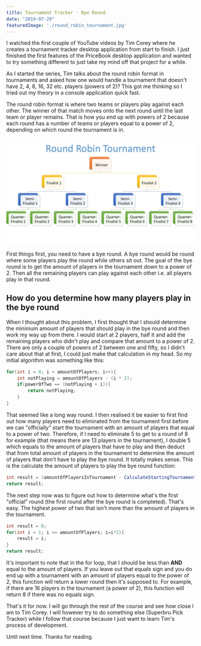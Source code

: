 ```yaml
---
title: Tournament Tracker - Bye Round
date: "2019-07-29"
featuredImage: './round_robin_tournament.jpg'
---
```


I watched the first couple of YouTube videos by Tim Corey where he creates a tournament tracker desktop application from start to finish. I just finished the first features of the PriceBook desktop application and wanted to try something different to just take my mind off that project for a while.

<!-- end -->

As I started the series, Tim talks about the round robin format in tournaments and asked how one would handle a tournament that doesn't have 2, 4, 8, 16, 32 etc. players (powers of 2)? This got me thinking so I tried out my theory in a console application quick fast.

The round robin format is where two teams or players play against each other. The winner of that match moves onto the next round until the last team or player remains. That is how you end up with powers of 2 because each round has a number of teams or players equal to a power of 2, depending on which round the tournament is in.

![Round Robin Tournament Format](./round_robin_tournament.jpg)

First things first, you need to have a bye round. A bye round would be round where some players play the round while others sit out. The goal of the bye round is to get the amount of players in the tournament down to a power of 2. Then all the remaining players can play against each other i.e. all players play in that round.

## How do you determine how many players play in the bye round

When I thought about this problem, I first thought that I should determine the minimum amount of players that should play in the bye round and then work my way up from there. I would start at 2 players, half it and add the remaining players who didn't play and compare that amount to a power of 2.
There are only a couple of powers of 2 between one and fifty, so I didn't care about that at first, I could just make that calculation in my head. So my initial algorithm was something like this:

```csharp
for(int i = 0; i < amountOfPlayers; i++){
    int notPlaying = amountOfPlayers - (i * 2);
    if(powerOfTwo == (notPlaying + i)){
        return notPlaying;
    }
}
```

That seemed like a long way round. I then realised it be easier to first find out how many players need to eliminated from the tournament first before we can "officially" start the tournament with an amount of players that equal to a power of two. Therefore, if I need to eliminate 5 to get to a round of 8 for example (that means there are 13 players in the tournament), I double 5 which equals to the amount of players that have to play and then deduct that from total amount of players in the tournament to determine the amount of players that don't have to play the bye round. It totally makes sense. This is the calculate the amount of players to play the bye round function:

```csharp
int result = (amountOfPlayersInTournament - CalculateStartingTournamentRound(amountOfPlayersInTournament))*2;
return result;
```

The next step now was to figure out how to determine what's the first "official" round (the first round after the bye round is completed). That's easy. The highest power of two that isn't more than the amount of players in the tournament.

```csharp
int result = 0;
for(int i = 1; i <= amountOfPlayers; i=i*2){
    result = i;
}
return result;
```

It's important to note that in the for loop, that I should be less than **AND** equal to the amount of players. If you leave out that equals sign and you do end up with a tournament with an amount of players equal to the power of 2, this function will return a lower round then it's supposed to. For example, if there are 16 players in the tournament (a power of 2), this function will return 8 if there was no equals sign.

That's it for now. I will go through the rest of the course and see how close I am to Tim Corey. I will however try to do something else (Superbru Pick Tracker) while I follow that course because I just want to learn Tim's process of development.

Until next time. Thanks for reading.

